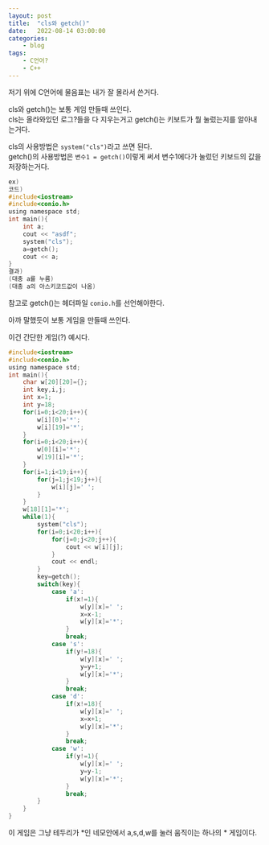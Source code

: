 ```yaml
---
layout: post
title:	"cls와 getch()"
date:	2022-08-14 03:00:00
categories:
    - blog
tags:
    - C언어?
    - C++
---
```


저기 위에 C언어에 물음표는 내가 잘 몰라서 쓴거다.  
  
cls와 getch()는 보통 게임 만들때 쓰인다.  
cls는 올라와있던 로그?들을 다 지우는거고 getch()는 키보트가 뭘 눌렀는지를 알아내는거다.  

cls의 사용방법은 `system("cls")`라고 쓰면 된다.  
getch()의 사용방법은 `변수1 = getch()`이렇게 써서 변수1에다가 눌렀던 키보드의 값을 저장하는거다.  

```c
ex)
코드)
#include<iostream>
#include<conio.h>
using namespace std;
int main(){
    int a;
    cout << "asdf";
    system("cls");
    a=getch();
    cout << a;
}
결과)
(대충 a를 누름)
(대충 a의 아스키코드값이 나옴)
```
참고로 getch()는 헤더파일 `conio.h`를 선언해야한다.  
  
  
  
아까 말했듯이 보통 게임을 만들때 쓰인다.


이건 간단한 게임(?) 예시다.
```c
#include<iostream>
#include<conio.h>
using namespace std;
int main(){
    char w[20][20]={};
    int key,i,j;
    int x=1;
    int y=18;
    for(i=0;i<20;i++){
        w[i][0]='*';
        w[i][19]='*';
    }
    for(i=0;i<20;i++){
        w[0][i]='*';
        w[19][i]='*';
    }
    for(i=1;i<19;i++){
        for(j=1;j<19;j++){
            w[i][j]=' ';
        }
    }
    w[18][1]='*';
    while(1){
        system("cls");
        for(i=0;i<20;i++){
            for(j=0;j<20;j++){
                cout << w[i][j];
            }
            cout << endl;
        }
        key=getch();
        switch(key){
            case 'a':
                if(x!=1){
                    w[y][x]=' ';
                    x=x-1;
                    w[y][x]='*';
                }
                break;
            case 's':
                if(y!=18){
                    w[y][x]=' ';
                    y=y+1;
                    w[y][x]='*';
                }
                break;
            case 'd':
                if(x!=18){
                    w[y][x]=' ';
                    x=x+1;
                    w[y][x]='*';
                }
                break;
            case 'w':
                if(y!=1){
                    w[y][x]=' ';
                    y=y-1;
                    w[y][x]='*';
                }
                break;
        }
    }
}
```
이 게임은 그냥 테두리가 *인 네모안에서 a,s,d,w를 눌러 움직이는 하나의 * 게임이다.